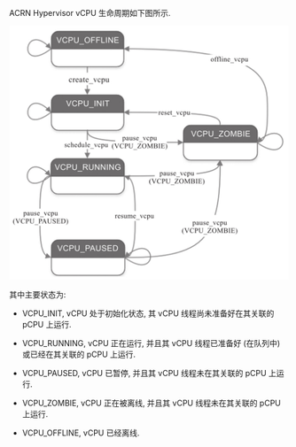 
ACRN Hypervisor vCPU 生命周期如下图所示.

![2024-10-23-12-13-33.png](./images/2024-10-23-12-13-33.png)

其中主要状态为:

* VCPU_INIT, vCPU 处于初始化状态, 其 vCPU 线程尚未准备好在其关联的 pCPU 上运行.

* VCPU_RUNNING, vCPU 正在运行, 并且其 vCPU 线程已准备好 (在队列中) 或已经在其关联的 pCPU 上运行.

* VCPU_PAUSED, vCPU 已暂停, 并且其 vCPU 线程未在其关联的 pCPU 上运行.

* VCPU_ZOMBIE, vCPU 正在被离线, 并且其 vCPU 线程未在其关联的 pCPU 上运行.

* VCPU_OFFLINE, vCPU 已经离线.

